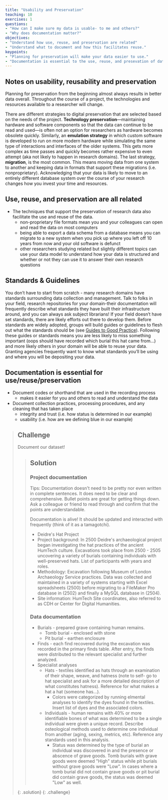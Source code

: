 ```yaml
---
title: "Usability and Preservation"
teaching: 10
exercises: 1
questions:
- "How can I make sure my data is usable- to me and others?"
- "Why does documentation matter?"
objectives:
- "Understand how use, reuse, and preservation are related"
- "Understand what to document and how this facilitates reuse."
keypoints:
- "Planning for preservation will make your data easier to use."
- "Documentation is essential to the use, reuse, and presevation of data."
---
```


## Notes on usability, reusability and preservation
Planning for preservation from the beginning almost always results in better data overall. Throughout the course of a project, the technologies and resources available to a researcher will change. 

There are different strategies to digital preservation that are selected based on the needs of the project. **Technology preservation**—maintaining hardware and software components so that the data can continue to be read and used—is often not an option for researchers as hardware becomes obsolete quickly. Similarly, an **emulation strategy** in which custom software is developed to run on more modern hardware while simulating the same type of interactions and interfaces of the older systems. This gets more complex as time passes and quickly becomes rather expensive to even attempt (aka not likely to happen in research domains). The last strategy, **migration**, is the most common. This means moving data from one system to another and keeping data in formats that support these migrations (i.e. nonproprietary). Acknowledging that your data is likely to move to an entirely different database system over the course of your research changes how you invest your time and resources. 

## Use, reuse, and preservation are all related
* The techniques that support the preservation of research data also facilitate the use and reuse of the data. 
    * non-proprietary file formats mean you and your colleagues can open and read the data on most computers
    * being able to export a data schema from a database means you can migrate to a new system when you pick up where you left off 10 years from now and your old software is defunct
    * other researchers studying related but slightly different topics can use your data model to understand how your data is structured and whether or not they can use it to answer their own research questions 

## Standards & Guidelines
You don’t have to start from scratch - many research domains have standards surrounding data collection and management. Talk to folks in your field, research repositories for your domain-their documentation will frequently describe what standards they have built their infrastructure around, and you can always ask subject librarians! If your field doesn’t have set standards, there are likely efforts out there to develop them. Before standards are widely adopted, groups will build guides or guidelines to flesh out what the standards should be (see [Guides to Good Practice](https://guides.archaeologydataservice.ac.uk/g2gpwiki/)). Following these guides or standards means you are less likely to miss something important (oops should have recorded which burial this hat came from…) and more likely others in your domain will be able to reuse your data. Granting agencies frequently want to know what standards you’ll be using and where you will be depositing your data.

## Documentation is essential for use/reuse/preservation
* Document codes or shorthand that are used in the recording process
    * makes it easier for you and others to read and understand the data
* Document collection practices, processing procedures, and any cleaning that has taken place 
    * integrity and trust (i.e. how status is determined in our example)
    * usability (i.e. how are we defining blue in our example)

> ## Challenge
> Document our dataset!
>
> > ## Solution
> > ### Project documentation 
> > Tips: Documentation doesn't need to be pretty nor even written in complete sentences. It does need to be clear and comprehensive. Bullet points are great for getting things down. Ask a colleague or friend to read through and confirm that the points are understandable. 
> > 
> > Documentation is alive! It should be updated and interacted with frequently (think of it as a tamagotchi).
> > 
> > * Deidre's Hat Project
> > * Project background: In 2500 Deidre's archaeological project began investigating the hat practices of the ancient HumTech culture. Excavations took place from 2500 - 2505 uncovering a variety of burials containing individuals with well-preserved hats. List of participants with years and roles.
> > * Methodology: Excavation following Museum of London Archaeology Service practices. Data was collected and maintained in a variety of systems starting with Excel spreadsheets (2500) before migrating to a FileMaker Pro database in (2502) and finally a MySQL database in (2504). 
> > * Site information: HumTech Site coordinates, also referred to as CDH or Center for Digital Humanities.
> > ### Data documentation
> > * Burials - prepared grave containing human remains. 
> > 	* Tomb burial - enclosed with stone
> > 	* Pit burial - earthen enclosure
> > * Finds - each find recovered during the excavation was recorded in the primary finds table. After entry, the finds were distributed to the relevant specialist and further analyzed.
> > * Specialist analyses 
> > 	* Hats - textiles identified as hats through an examination of their shape, weave, and hatness (note to self- go to hat specialist and ask for a more detailed description of what constitutes hatness). Reference for what makes a hat a hat (someone has...).
> > 		* Colors were categorized by running elmental analyses to identify the dyes found in the textiles. Insert list of dyes and the associated colors. 
> > 	* Individuals - human remains with 40% or more identifiable bones of what was determined to be a single individual were given a unique record. Describe osteological methods used to determine one individual from another (aging, sexing, metrics, etc). Reference any standards used in this analysis. 
> > 		* Status was determined by the type of burial an individual was discovered in and the presence or abscence of grave goods. Tomb burials with grave goods were deemed "High" status while pit burials without grave goods were "Low". In cases where a tomb burial did not contain grave goods or pit burial did contain grave goods, the status was deemed "Low" as well. 
> > 
> {: .solution}
{: .challenge}












